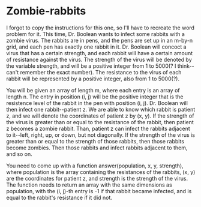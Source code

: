 # Zombie-rabbits

I forgot to copy the instructions for this one, so I'll have to recreate the 
word problem for it. This time, Dr. Boolean wants to infect some rabbits with 
a zombie virus. The rabbits are in pens, and the pens are set up in an 
m-by-n grid, and each pen has exactly one rabbit in it. Dr. Boolean will 
concoct a virus that has a certain strength, and each rabbit will have a 
certain amount of resistance against the virus. The strength of the virus will 
be denoted by the variable strength, and will be a positive integer from 1 to 
5000(? I think--can't remember the exact number). The resistance to the virus 
of each rabbit will be represented by a positive integer, also from 1 to 
5000(?). 

You will be given an array of length m, where each entry is an array of 
length n. The entry in position (i, j) will be the positive integer that is 
the resistence level of the rabbit in the pen with position (i, j). Dr. Boolean 
will then infect one rabbit--patient z. We are able to know which rabbit is 
patient z, and we will denote the coordinates of patient z by (x, y). If the 
strength of the virus is greater than or equal to the resistance of the rabbit, 
then patient z becomes a zombie rabbit. Than, patient z can infect the rabbits 
adjacent to it--left, right, up, or down, but not diagonally. If the strength 
of the virus is greater than or equal to the strength of those rabbits, then 
those rabbits become zombies. Then those rabbits and infect rabbits adjacent 
to them, and so on. 

You need to come up with a function answer(population, x, y, strength), where 
population is the array containing the resistances of the rabbits, (x, y) are 
the coordinates for patient z, and strength is the strength of the virus. The 
function needs to return an array with the same dimensions as population, with 
the (i, j)-th entry is -1 if that rabbit became infected, and is equal to the 
rabbit's resistance if it did not.
